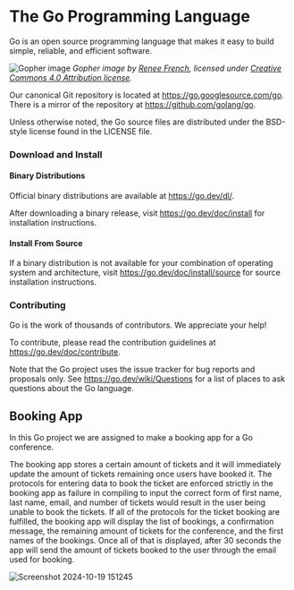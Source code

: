 # The Go Programming Language

Go is an open source programming language that makes it easy to build simple,
reliable, and efficient software.

![Gopher image](https://golang.org/doc/gopher/fiveyears.jpg)
*Gopher image by [Renee French][rf], licensed under [Creative Commons 4.0 Attribution license][cc4-by].*

Our canonical Git repository is located at https://go.googlesource.com/go.
There is a mirror of the repository at https://github.com/golang/go.

Unless otherwise noted, the Go source files are distributed under the
BSD-style license found in the LICENSE file.

### Download and Install

#### Binary Distributions

Official binary distributions are available at https://go.dev/dl/.

After downloading a binary release, visit https://go.dev/doc/install
for installation instructions.

#### Install From Source

If a binary distribution is not available for your combination of
operating system and architecture, visit
https://go.dev/doc/install/source
for source installation instructions.

### Contributing

Go is the work of thousands of contributors. We appreciate your help!

To contribute, please read the contribution guidelines at https://go.dev/doc/contribute.

Note that the Go project uses the issue tracker for bug reports and
proposals only. See https://go.dev/wiki/Questions for a list of
places to ask questions about the Go language.

[rf]: https://reneefrench.blogspot.com/
[cc4-by]: https://creativecommons.org/licenses/by/4.0/

## Booking App

In this Go project we are assigned to make a booking app for a Go conference. 

The booking app stores a certain amount of tickets and it will immediately update the amount of tickets remaining once users have booked it. The protocols for entering data to book the ticket are enforced strictly in the booking app as failure in compiling to input the correct form of first name, last name, email, and number of tickets would result in the user being unable to book the tickets. If all of the protocols for the ticket booking are fulfilled, the booking app will display the list of bookings, a confirmation message, the remaining amount of tickets for the conference, and the first names of the bookings. Once all of that is displayed, after 30 seconds the app will send the amount of tickets booked to the user through the email used for booking.

![Screenshot 2024-10-19 151245](https://github.com/user-attachments/assets/d97eefef-6861-4065-a39c-d693997d9320)
